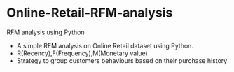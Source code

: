 # Online-Retail-RFM-analysis
RFM analysis using Python
- A simple RFM analysis on Online Retail dataset using Python.
- R(Recency),F(Frequency),M(Monetary value)
- Strategy to group customers behaviours based on their purchase history
